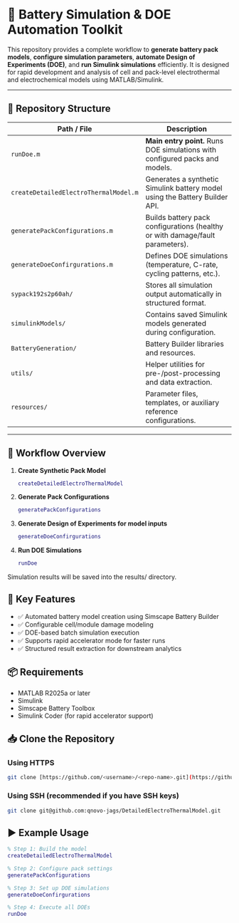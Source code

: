 # 🚗 Battery Simulation & DOE Automation Toolkit

This repository provides a complete workflow to **generate battery pack models**, **configure simulation parameters**, **automate Design of Experiments (DOE)**, and **run Simulink simulations** efficiently. It is designed for rapid development and analysis of cell and pack-level electrothermal and electrochemical models using MATLAB/Simulink.

---

## 📁 Repository Structure

| Path / File                           | Description |
|------------------------------------   |-------------|
| `runDoe.m`                            | **Main entry point.** Runs DOE simulations with configured packs and models. |
| `createDetailedElectroThermalModel.m` | Generates a synthetic Simulink battery model using the Battery Builder API. |
| `generatePackConfigurations.m`        | Builds battery pack configurations (healthy or with damage/fault parameters). |
| `generateDoeConfirgurations.m`        | Defines DOE simulations (temperature, C-rate, cycling patterns, etc.). |
| `sypack192s2p60ah/`                   | Stores all simulation output automatically in structured format. |
| `simulinkModels/`                     | Contains saved Simulink models generated during configuration. |
| `BatteryGeneration/`                  | Battery Builder libraries and resources. |
| `utils/`                              | Helper utilities for pre-/post-processing and data extraction. |
| `resources/`                          | Parameter files, templates, or auxiliary reference configurations. |

---

## 🚀 Workflow Overview

1. **Create Synthetic Pack Model**
   ```matlab
   createDetailedElectroThermalModel

2. **Generate Pack Configurations**
   ```matlab
   generatePackConfigurations
   
3. **Generate Design of Experiments for model inputs**
   ```matlab
   generateDoeConfirgurations
   
4. **Run DOE Simulations**
   ```matlab
   runDoe
   
Simulation results will be saved into the results/ directory.

## 🧠 Key Features
- ✅ Automated battery model creation using Simscape Battery Builder
- ✅ Configurable cell/module damage modeling
- ✅ DOE-based batch simulation execution
- ✅ Supports rapid accelerator mode for faster runs
- ✅ Structured result extraction for downstream analytics

## 📦 Requirements
- MATLAB R2025a or later
- Simulink
- Simscape Battery Toolbox
- Simulink Coder (for rapid accelerator support)

## 📥 Clone the Repository
### Using HTTPS
```bash
git clone [https://github.com/<username>/<repo-name>.git](https://github.com/qnovo-jags/DetailedElectroThermalModel.git)](https://github.com/qnovo-jags/DetailedElectroThermalModel.git)
```
### Using SSH (recommended if you have SSH keys)
```bash
git clone git@github.com:qnovo-jags/DetailedElectroThermalModel.git
```

## ▶️ Example Usage
```matlab
% Step 1: Build the model
createDetailedElectroThermalModel

% Step 2: Configure pack settings
generatePackConfigurations

% Step 3: Set up DOE simulations
generateDoeConfirgurations

% Step 4: Execute all DOEs
runDoe

